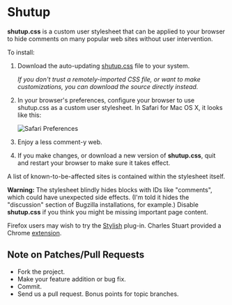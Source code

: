 Shutup
======

**shutup.css** is a custom user stylesheet that can be applied to your browser to hide comments on many popular web sites without user intervention.

To install:

1. Download the auto-updating [shutup.css](http://stevenf.com/pages/shutup/shutup.css) file to your system.
	
	*If you don't trust a remotely-imported CSS file, or want to make customizations, you can download the source directly instead.*

2. In your browser's preferences, configure your browser to use shutup.css as a custom user stylesheet. In Safari for Mac OS X, it looks like this:

	![Safari Preferences](http://stevenf.com/pages/shutup/safariprefs.png)

3. Enjoy a less comment-y web.

4. If you make changes, or download a new version of **shutup.css**, quit and restart your browser to make sure it takes effect.

A list of known-to-be-affected sites is contained within the stylesheet itself.

**Warning:** The stylesheet blindly hides blocks with IDs like "comments", which could have unexpected side effects. (I'm told it hides the "discussion" section of Bugzilla installations, for example.) Disable **shutup.css** if you think you might be missing important page content.

Firefox users may wish to try the [Stylish](http://userstyles.org/) plug-in. Charles Stuart provided a Chrome [extension](http://userstyles.org/).

Note on Patches/Pull Requests
-----------------------------
- Fork the project.
- Make your feature addition or bug fix.
- Commit.
- Send us a pull request. Bonus points for topic branches.